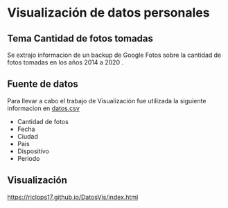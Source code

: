 # Visualización de datos personales
## Tema Cantidad de fotos tomadas 
Se extrajo informacion de un backup de Google Fotos sobre la cantidad de fotos tomadas en los años 2014 a 2020 .
## Fuente de datos
Para llevar a cabo el trabajo de Visualización fue utilizada la siguiente informacion en [datos.csv](https://github.com/riclops17/DatosVis/blob/main/Cantidad%20de%20fotos.csv)

- Cantidad de fotos 
- Fecha
- Ciudad 
- Pais 
- Dispositivo
- Periodo
## Visualización

https://riclops17.github.io/DatosVis/index.html
